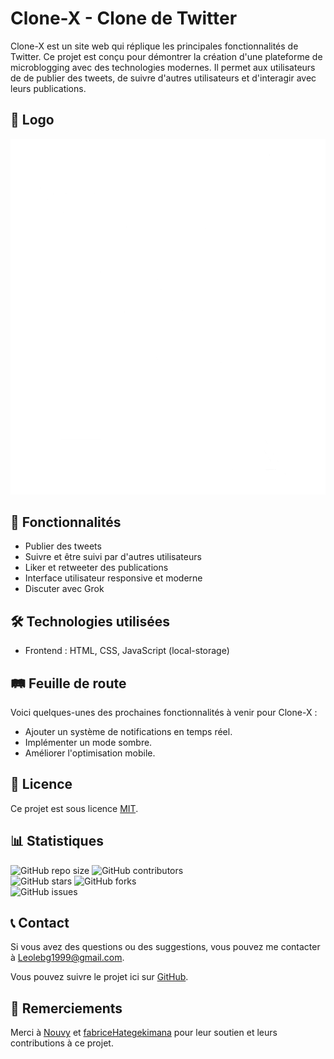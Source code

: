 # Clone-X - Clone de Twitter

Clone-X est un site web qui réplique les principales fonctionnalités de Twitter. Ce projet est conçu pour démontrer la création d'une plateforme de microblogging avec des technologies modernes. Il permet aux utilisateurs de de publier des tweets, de suivre d'autres utilisateurs et d'interagir avec leurs publications.

## 📸 Logo
![Image de présentation](logo/logo.png)

## 🚀 Fonctionnalités

- Publier des tweets
- Suivre et être suivi par d'autres utilisateurs
- Liker et retweeter des publications
- Interface utilisateur responsive et moderne
- Discuter avec Grok

## 🛠️ Technologies utilisées
- Frontend : HTML, CSS, JavaScript (local-storage)

## 🛤️ Feuille de route

Voici quelques-unes des prochaines fonctionnalités à venir pour Clone-X :

- Ajouter un système de notifications en temps réel.
- Implémenter un mode sombre.
- Améliorer l'optimisation mobile.

## 📄 Licence

Ce projet est sous licence [MIT](LICENSE).

## 📊 Statistiques

![GitHub repo size](https://img.shields.io/github/repo-size/Leo25387/Clone-X) ![GitHub contributors](https://img.shields.io/github/contributors/Leo25387/Clone-X)  
![GitHub stars](https://img.shields.io/github/stars/Leo25387/Clone-X?style=social) ![GitHub forks](https://img.shields.io/github/forks/Leo25387/Clone-X?style=social)  
![GitHub issues](https://img.shields.io/github/issues/Leo25387/Clone-X)

## 📞 Contact

Si vous avez des questions ou des suggestions, vous pouvez me contacter à [Leolebg1999@gmail.com](mailto🥇leolebg1999@gmail.com).

Vous pouvez suivre le projet ici sur [GitHub](https://github.com/Leo25387/Clone-X).

## 🙏 Remerciements

Merci à [Nouvy](https://github.com/Nouvy) et [fabriceHategekimana](https://github.com/fabriceHategekimana) pour leur soutien et leurs contributions à ce projet.
